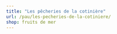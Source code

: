 ```yaml
---
title: "Les pêcheries de la cotinière"
url: /pau/les-pecheries-de-la-cotiniere/
shop: fruits de mer
---
```

